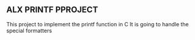 ## ALX PRINTF PPROJECT
This project to implement the printf function in C
It is going to handle the special formatters
